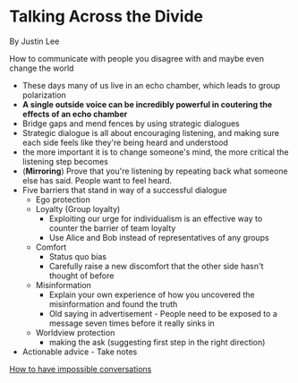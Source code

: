 # Talking Across the Divide

By Justin Lee

How to communicate with people you disagree with and maybe even change the world

- These days many of us live in an echo chamber, which leads to group polarization
- **A single outside voice can be incredibly powerful in coutering the effects of an echo chamber**
- Bridge gaps and mend fences by using strategic dialogues
- Strategic dialogue is all about encouraging listening, and making sure each side feels like they're being heard and understood
- the more important it is to change someone's mind, the more critical the listening step becomes
- (**Mirroring**) Prove that you're listening by repeating back what someone else has said. People want to feel heard.
- Five barriers that stand in way of a successful dialogue
  - Ego protection
  - Loyalty (Group loyalty)
    - Exploiting our urge for individualism is an effective way to counter the barrier of team loyalty
    - Use Alice and Bob instead of representatives of any groups
  - Comfort
    - Status quo bias
    - Carefully raise a new discomfort that the other side hasn't thought of before
  - Misinformation
    - Explain your own experience of how you uncovered the misinformation and found the truth
    - Old saying in advertisement - People need to be exposed to a message seven times before it really sinks in
  - Worldview protection
    - making the ask (suggesting first step in the right direction)
- Actionable advice - Take notes

[How to have impossible conversations](how-to-have-impossible-conversations)
